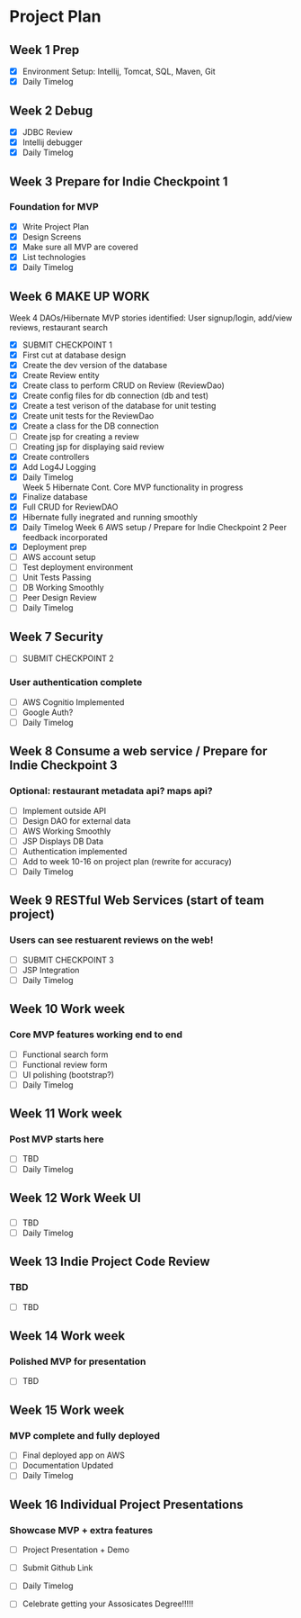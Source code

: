 # Project Plan

## Week 1 Prep
- [x] Environment Setup: Intellij, Tomcat, SQL, Maven, Git
- [x] Daily Timelog

## Week 2 Debug
- [x] JDBC Review
- [x] Intellij debugger
- [x] Daily Timelog
      
## Week 3 Prepare for Indie Checkpoint 1
### Foundation for MVP
- [x] Write Project Plan
- [x] Design Screens
- [x] Make sure all MVP are covered
- [x] List technologies
- [x] Daily Timelog

## Week 6 MAKE UP WORK
Week 4 DAOs/Hibernate
MVP stories identified: User signup/login, add/view reviews, restaurant search
- [x] SUBMIT CHECKPOINT 1
- [x] First cut at database design
- [x] Create the dev version of the database
- [x] Create Review entity
- [x] Create class to perform CRUD on Review (ReviewDao)
- [x] Create config files for db connection (db and test)
- [x] Create a test verison of the database for unit testing
- [x] Create unit tests for the ReviewDao
- [x] Create a class for the DB connection
- [ ] Create jsp for creating a review
- [ ] Creating jsp for displaying said review
- [x] Create controllers
- [x] Add Log4J Logging
- [x] Daily Timelog     
Week 5 Hibernate Cont.
Core MVP functionality in progress
- [x] Finalize database
- [x] Full CRUD for ReviewDAO
- [x] Hibernate fully inegrated and running smoothly
- [x] Daily Timelog
Week 6 AWS setup / Prepare for Indie Checkpoint 2 
Peer feedback incorporated
- [x] Deployment prep
- [ ] AWS account setup
- [ ] Test deployment environment
- [ ] Unit Tests Passing
- [ ] DB Working Smoothly
- [ ] Peer Design Review
- [ ] Daily Timelog
      
## Week 7 Security
- [ ] SUBMIT CHECKPOINT 2
### User authentication complete
- [ ] AWS Cognitio Implemented
- [ ] Google Auth?
- [ ] Daily Timelog
      
## Week 8 Consume a web service / Prepare for Indie Checkpoint 3
### Optional: restaurant metadata api? maps api?
- [ ] Implement outside API 
- [ ] Design DAO for external data
- [ ] AWS Working Smoothly
- [ ] JSP Displays DB Data
- [ ] Authentication implemented
- [ ] Add to week 10-16 on project plan (rewrite for accuracy)
- [ ] Daily Timelog
      
## Week 9 RESTful Web Services (start of team project)
### Users can see restuarent reviews on the web!
- [ ] SUBMIT CHECKPOINT 3
- [ ] JSP Integration
- [ ] Daily Timelog

## Week 10 Work week
### Core MVP features working end to end
- [ ] Functional search form
- [ ] Functional review form
- [ ] UI polishing (bootstrap?)
- [ ] Daily Timelog
      
## Week 11 Work week
### Post MVP starts here
- [ ] TBD
 - [ ] Daily Timelog

## Week 12 Work Week UI
### 
- [ ] TBD
- [ ] Daily Timelog

## Week 13 Indie Project Code Review
### TBD
- [ ] TBD

## Week 14 Work week
### Polished MVP for presentation
- [ ] TBD

## Week 15 Work week
### MVP complete and fully deployed
- [ ] Final deployed app on AWS
- [ ] Documentation Updated
- [ ] Daily Timelog

## Week 16 Individual Project Presentations
### Showcase MVP + extra features
- [ ] Project Presentation + Demo
- [ ] Submit Github Link
- [ ] Daily Timelog
- [ ] Celebrate getting your Assosicates Degree!!!!!

